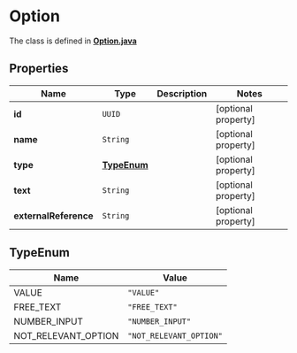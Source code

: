 

# Option

The class is defined in **[Option.java](../../src/main/java/com/aixtra/couchcode/model/Option.java)**

## Properties

| Name                  | Type                      | Description | Notes               |
|-----------------------|---------------------------|-------------|---------------------|
| **id**                | `UUID`                    |             | [optional property] |
| **name**              | `String`                  |             | [optional property] |
| **type**              | [**TypeEnum**](#TypeEnum) |             | [optional property] |
| **text**              | `String`                  |             | [optional property] |
| **externalReference** | `String`                  |             | [optional property] |



## TypeEnum

| Name                | Value                   |
|---------------------|-------------------------|
| VALUE               | `"VALUE"`               |
| FREE_TEXT           | `"FREE_TEXT"`           |
| NUMBER_INPUT        | `"NUMBER_INPUT"`        |
| NOT_RELEVANT_OPTION | `"NOT_RELEVANT_OPTION"` |





